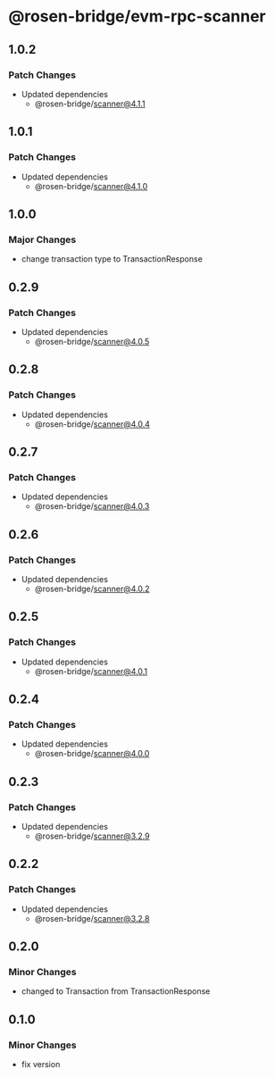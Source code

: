 # @rosen-bridge/evm-rpc-scanner

## 1.0.2

### Patch Changes

- Updated dependencies
  - @rosen-bridge/scanner@4.1.1

## 1.0.1

### Patch Changes

- Updated dependencies
  - @rosen-bridge/scanner@4.1.0

## 1.0.0

### Major Changes

- change transaction type to TransactionResponse

## 0.2.9

### Patch Changes

- Updated dependencies
  - @rosen-bridge/scanner@4.0.5

## 0.2.8

### Patch Changes

- Updated dependencies
  - @rosen-bridge/scanner@4.0.4

## 0.2.7

### Patch Changes

- Updated dependencies
  - @rosen-bridge/scanner@4.0.3

## 0.2.6

### Patch Changes

- Updated dependencies
  - @rosen-bridge/scanner@4.0.2

## 0.2.5

### Patch Changes

- Updated dependencies
  - @rosen-bridge/scanner@4.0.1

## 0.2.4

### Patch Changes

- Updated dependencies
  - @rosen-bridge/scanner@4.0.0

## 0.2.3

### Patch Changes

- Updated dependencies
  - @rosen-bridge/scanner@3.2.9

## 0.2.2

### Patch Changes

- Updated dependencies
  - @rosen-bridge/scanner@3.2.8

## 0.2.0

### Minor Changes

- changed to Transaction from TransactionResponse

## 0.1.0

### Minor Changes

- fix version
